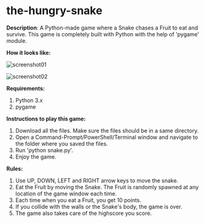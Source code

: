 # the-hungry-snake

<strong>Description</strong>: A Python-made game where a Snake chases a Fruit to eat and survive. This game is completely built with Python with the help of 'pygame' module.

<strong>How it looks like:</strong>

  ![screenshot01](https://user-images.githubusercontent.com/102348951/216931457-160fbd9e-225e-4ee8-aeda-7f85c623d005.jpg)
  
  ![screenshot02](https://user-images.githubusercontent.com/102348951/216931501-e8392de0-c142-4b29-a050-a300e8a8dc12.jpg)

<strong>Requirements:</strong>
  1. Python 3.x
  2. pygame

<strong>Instructions to play this game:</strong>
  1. Download all the files. Make sure the files should be in a same directory.
  2. Open a Command-Prompt/PowerShell/Terminal window and navigate to the folder where you saved the files.
  3. Run 'python snake.py'.
  4. Enjoy the game.
  
<strong>Rules:</strong>
  1. Use UP, DOWN, LEFT and RIGHT arrow keys to move the snake.
  2. Eat the Fruit by moving the Snake. The Fruit is randomly spawned at any location of the game window each time. 
  3. Each time when you eat a Fruit, you get 10 points.
  4. If you collide with the walls or the Snake's body, the game is over.
  5. The game also takes care of the highscore you score.
